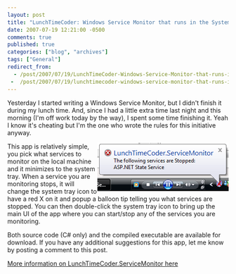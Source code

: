```yaml
---
layout: post
title: "LunchTimeCoder: Windows Service Monitor that runs in the System Tray"
date: 2007-07-19 12:21:00 -0500
comments: true
published: true
categories: ["blog", "archives"]
tags: ["General"]
redirect_from: 
  - /post/2007/07/19/LunchTimeCoder-Windows-Service-Monitor-that-runs-in-the-System-Tray
 -  /post/2007/07/19/lunchtimecoder-windows-service-monitor-that-runs-in-the-system-tray
---
```

<!-- more -->
<P>Yesterday I started writing a Windows Service Monitor, but I didn't finish it during my lunch time. And, since I had a little extra time last night and this morning (I'm off work today by the way), I spent some time finishing it. Yeah I know it's cheating but I'm the one who wrote the rules for this initiative anyway.</P>
<P><IMG alt="LunchTimeCoder.ServiceMonitor minimized to the system tray" hspace=0 src="/download/lunchtimecoder/dotnet/windowsservicemonitor/images/screenshot002.png" align=right border=0></P>
<P>This app is relatively simple, you pick what services to monitor on the local machine and it minimizes to the system tray. When a service you are monitoring stops, it will change the system tray icon to have a red X on it and popup a balloon tip telling you what services are stopped. You can then double-click the system tray icon to bring up the main UI of the app where you can start/stop any of the services you are monitoring.</P>
<P>Both source code (C# only) and the compiled executable are available for download. If you have any additional suggestions for this app, let me know by posting a comment to this post.</P>
<P><A href="/download/lunchtimecoder/dotnet/windowsservicemonitor">More information on LunchTimeCoder.ServiceMonitor here</A></P>
